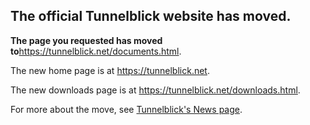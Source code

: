 ## The official Tunnelblick website has moved. ##

**The page you requested has moved to**<a href='https://tunnelblick.net/documents.html'><a href='https://tunnelblick.net/documents.html'>https://tunnelblick.net/documents.html</a></a>.

The new home page is at <a href='https://tunnelblick.net'><a href='https://tunnelblick.net'>https://tunnelblick.net</a></a>.

The new downloads page is at <a href='https://tunnelblick.net/downloads.html'><a href='https://tunnelblick.net/downloads.html'>https://tunnelblick.net/downloads.html</a></a>.

For more about the move, see <a href='https://tunnelblick.net/cNews.html#2015-07-23'>Tunnelblick's News page</a>.

